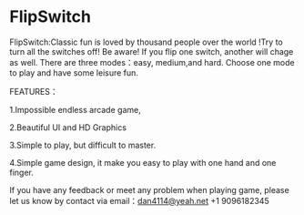 # FlipSwitch

FlipSwitch:Classic fun is loved by thousand people over the world !Try to turn all the switches off! Be aware! If you flip one switch, another will chage as well. There are three modes：easy, medium,and hard. Choose one mode to play and have some leisure fun.

FEATURES：

1.Impossible endless arcade game, 

2.Beautiful UI and HD Graphics

3.Simple to play, but difficult to master.

4.Simple game design, it make you easy to play with one hand and one finger.

If you have any feedback or meet any problem when playing game, please let us know by contact via email：dan4114@yeah.net  +1 9096182345
